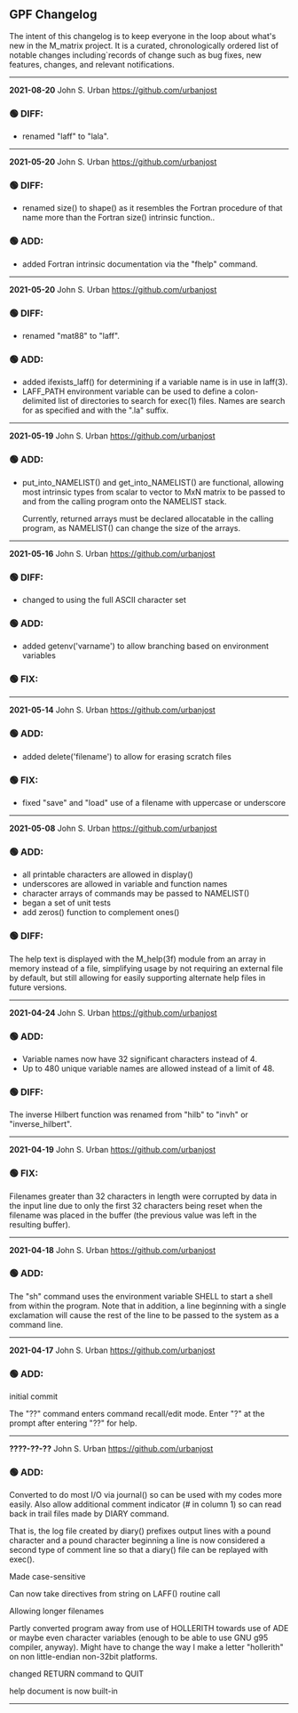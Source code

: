 ## GPF Changelog

The intent of this changelog is to keep everyone in the loop about
what's new in the M_matrix project. It is a curated, chronologically ordered
list of notable changes including`records of change such as bug fixes,
new features, changes, and relevant notifications.
<!-- ======================================================================== -->
---
**2021-08-20**  John S. Urban  <https://github.com/urbanjost>

### :green_circle: DIFF:
  +  renamed "laff" to "lala".

<!-- ======================================================================== -->
---
**2021-05-20**  John S. Urban  <https://github.com/urbanjost>

### :green_circle: DIFF:
  +  renamed size() to shape() as it resembles the Fortran procedure of that
     name more than the Fortran size() intrinsic function..

### :green_circle: ADD:
  +  added Fortran intrinsic documentation via the "fhelp" command.

<!-- ======================================================================== -->
---
**2021-05-20**  John S. Urban  <https://github.com/urbanjost>

### :green_circle: DIFF:
  +  renamed "mat88" to "laff".

### :green_circle: ADD:
  +  added ifexists_laff() for determining if a variable name is in use in laff(3).
  +  LAFF_PATH environment variable can be used to define a colon-delimited list of
     directories to search for exec(1) files. Names are search for as specified and
     with the ".la" suffix.

<!-- ======================================================================== -->
---
**2021-05-19**  John S. Urban  <https://github.com/urbanjost>

### :green_circle: ADD:
  +  put_into_NAMELIST() and get_into_NAMELIST() are functional, allowing most
     intrinsic types from
     scalar to vector to MxN matrix to be passed to and from the calling
     program onto the NAMELIST stack.

     Currently, returned arrays must be declared allocatable in the calling
     program, as NAMELIST() can change the size of the arrays.

<!-- ======================================================================== -->
---
**2021-05-16**  John S. Urban  <https://github.com/urbanjost>

### :green_circle: DIFF:
  +  changed to using the full ASCII character set

### :green_circle: ADD:

  +  added getenv('varname') to allow branching based on environment
     variables

### :green_circle: FIX:

<!-- ======================================================================== -->
---
**2021-05-14**  John S. Urban  <https://github.com/urbanjost>

### :green_circle: ADD:

  +  added delete('filename') to allow for erasing scratch files

### :green_circle: FIX:

  +  fixed "save" and "load" use of a filename with uppercase or underscore


<!-- ======================================================================== -->
---
**2021-05-08**  John S. Urban  <https://github.com/urbanjost>

### :green_circle: ADD:

  +  all printable characters are allowed in display()
  +  underscores are allowed in variable and function names
  +  character arrays of commands may be passed to NAMELIST()
  +  began a set of unit tests
  +  add zeros() function to complement ones()

### :green_circle: DIFF:

The help text is displayed with the M_help(3f) module from an array in
memory instead of a file, simplifying usage by not requiring an external
file by default, but still allowing for easily supporting alternate help
files in future versions.

<!-- ======================================================================== -->
---
**2021-04-24**  John S. Urban  <https://github.com/urbanjost>
### :green_circle: ADD:

  + Variable names now have 32 significant characters instead of 4. 
  + Up to 480 unique variable names are allowed instead of a limit of 48.

### :green_circle: DIFF:

The inverse Hilbert function was renamed from "hilb" to "invh" or
"inverse_hilbert".

<!-- ======================================================================== -->
---
**2021-04-19**  John S. Urban  <https://github.com/urbanjost>
### :green_circle: FIX:

Filenames greater than 32 characters in length were corrupted by data in the
input line due to only the first 32 characters being reset when the filename
was placed in the buffer (the previous value was left in the resulting buffer).
<!-- ======================================================================== -->
---
**2021-04-18**  John S. Urban  <https://github.com/urbanjost>
### :green_circle: ADD:

The "sh" command uses the environment variable SHELL to start a shell
from within the program. Note that in addition, a line beginning with a
single exclamation will cause the rest of the line to be passed to the
system as a command line.
<!-- ======================================================================== -->
---
**2021-04-17**  John S. Urban  <https://github.com/urbanjost>

### :green_circle: ADD:
initial commit

The "??" command enters command recall/edit mode. Enter "?" at the prompt
after entering "??" for help.
<!-- ======================================================================== -->
---
**????-??-??**  John S. Urban  <https://github.com/urbanjost>

### :green_circle: ADD:

Converted to do most I/O via journal() so can be used with my codes
more easily. Also allow additional comment indicator (# in column 1)
so can read back in trail files made by DIARY command.

That is, the log file created by diary() prefixes output lines with a
pound character and a pound character beginning a line is now considered
a second type of comment line so that a diary() file can be replayed
with exec().


Made case-sensitive

Can now take directives from string on LAFF() routine call

Allowing longer filenames

Partly converted program away from use of HOLLERITH towards use of ADE
or maybe even character variables (enough to be able to use GNU g95
compiler, anyway). Might have to change the way I make a letter
"hollerith" on non little-endian non-32bit platforms.

changed RETURN command to QUIT

help document is now built-in 
<!-- ======================================================================== -->
---
<!--
   - [ ] manpage
   - [ ] demo program
   - [ ] unit test
-->
